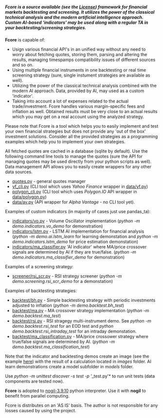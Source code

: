 ##### Fcore is a source available (see the [License](license.md)) framework for financial markets backtesting and screening. It utilizes the power of the classical technical analysis and the modern artificial intelligence approach. Custom AI-based 'indicators' may be used along with a regular TA in your backtesting/screening strategies.

**Fcore** is capable of:
- Usign various financial API's in an unified way without any need to worry about fetching quotes, storing them, parsing and altering the results, managing timespamps compatibility issues of different sources and so on.
- Using multiple financial instruments in one backtesting or real time screening strategy (sure, single instument strategies are available as well).
- Utilizing the power of the classical technical analysis combined with the modern AI approach. Data, provided by AI, may used as a custom 'indicator'.
- Taking into account a lot of expenses related to the actual trade/investment. Fcore handles various margin-specific fees and inflation as well. Obtained results must be very close to an actual results which you may get on a real account using the analyzed strategy.

Please note that Fcore is a tool which helps you to easily implement and test your own financial strategies but does not provide any 'out of the box' investment solutions. Consider all the provided strategies as a programming examples which help you to implement your own strategies.  

All fetched quotes are cached in a database (sqlite by default). Use the following command line tools to manage the quotes (sure the API for managing quotes may be used directly from your python scripts as well). Data management API allows you to easily create wrappers for any other data sources.

- [quotes.py](quotes.py) - general quotes manager
- [yf_cli.py](yf_cli.py) (CLI tool which uses *Yahoo Finance* wrapper in [data/yf.py](data/yf.py))
- [polygon_cli.py](polygon_cli.py) (CLI tool which uses *Polygon.IO* API wrapper in [data/polygon.py](data/yf.py))
- [data/av.py](data/av.py) (API wrapper for *Alpha Vantage* - no CLI tool yet).

Examples of custom indicators (in majority of cases just use pandas_ta):
- [indicators/vo.py](indicators/vo.py) - Volume Oscillator implementation (*python -m demo.indicators.vo_demo* for demonstration)
- [indicators/lstm.py](indicators/lstm.py) - LSTM AI implementation for financial analysis (*python -m demo.ai.lstm_learn* for learning demonstation and *python -m demo.indicators.lstm_demo* for price estimation demonstation)
- [indicators/ma_classifier.py](indicators/ma_classifier.py) 'AI indicator' where MA/price crossover signals are determined by AI if they are true/false. (*python -m demo.indicators.ma_classifier_demo* for demonstration)

Examples of a screening strategy:
- [screener/rsi_scr.py](screener/rsi_scr.py) - RSI strategy screener (*python -m demo.screening.rsi_scr_demo* for a demonstation)

Examples of backtesting strategies:
- [backtest/bh.py](backtest/bh.py) - Simple backtesting strategy with periodic investments adjusted to inflation (*python -m demo.backtest.bh_test*)
- [backtest/ma.py](backtest/ma.py) - MA crossover strategy implementation (*python -m demo.backtest.ma_test*)
- [backtest/rsi.py](backtest/rsi.py) - RSI stragegy multi-instrument demo. See *python -m demo.backtest.rsi_test* for an EOD test and *python demo.backtest.rsi_intraday_test* for an intraday demonstation.
- [backtest/ma_classification.py](backtest/ma_classification.py) - MA/price crossower strategy where true/false signals are determined by AI. (*python -m demo.backtest.ma_classification_test*)

Note that the indicator and backtesting demos create an image (see the example [here](bh.png)) with the result of a calculation located in *images* folder. AI learn demonstrations create a model subfolder in *models* folder.

Use *python -m unittest discover -s test -p '*_test.py'* to run unit tests (data components are tested now).

**Fcore** is adopted to [nogil-3.9.10](https://github.com/colesbury/nogil) python interpreter. Use it with **nogil** to benefit from parallel computing.

Fcore is distributes on an 'AS IS' basis. The author is not responsible for any losses caused by using the project.

